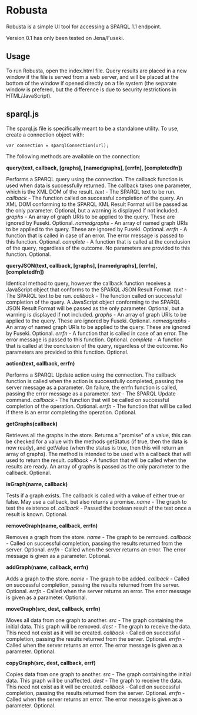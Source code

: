 # Robusta

Robusta is a simple UI tool for accessing a SPARQL 1.1 endpoint.

Version 0.1 has only been tested on Jena/Fuseki.

## Usage

To run Robusta, open the index.html file. Query results are placed in a new window if the file is served from a web server, and will be placed at the bottom of the window if opened directly on a file system (the separate window is prefered, but the difference is due to security restrictions in HTML/JavaScript).

## sparql.js

The sparql.js file is specifically meant to be a standalone utility. To use, create a connection object with:

    var connection = sparqlConnection(url);

The following methods are available on the connection:

**query(text, callback, [graphs], [namedgraphs], [errfn], [completedfn])**

  Performs a SPARQL query using the connection. The callback function is used when data is successfully returned. The callback takes one parameter, which is the XML DOM of the result.
  *text* - The SPARQL text to be run.
  *callback* - The function called on successful completion of the query. An XML DOM conforming to the SPARQL XML Result Format will be passed as the only parameter. Optional, but a warning is displayed if not included.
  *graphs* - An array of graph URIs to be applied to the query. These are ignored by Fuseki. Optional.
  *namedgraphs* - An array of named graph URIs to be applied to the query. These are ignored by Fuseki. Optional.
  *errfn* - A function that is called in case of an error. The error message is passed to this function. Optional.
  *complete* - A function that is called at the conclusion of the query, regardless of the outcome. No parameters are provided to this function. Optional.


**queryJSON(text, callback, [graphs], [namedgraphs], [errfn], [completedfn])**

  Identical method to query, however the callback function receives a JavaScript object that conforms to the SPARQL JSON Result Format.
  *text* - The SPARQL text to be run.
  *callback* - The function called on successful completion of the query. A JavaScript object conforming to the SPARQL JSON Result Format will be passed as the only parameter. Optional, but a warning is displayed if not included.
  *graphs* - An array of graph URIs to be applied to the query. These are ignored by Fuseki. Optional.
  *namedgraphs* - An array of named graph URIs to be applied to the query. These are ignored by Fuseki. Optional.
  *errfn* - A function that is called in case of an error. The error message is passed to this function. Optional.
  *complete* - A function that is called at the conclusion of the query, regardless of the outcome. No parameters are provided to this function. Optional.


**action(text, callback, errfn)**

  Performs a SPARQL Update action using the connection. The callback function is called when the action is successfully completed, passing the server message as a parameter. On failure, the errfn function is called, passing the error message as a parameter.
  *text* - The SPARQL Update command.
  *callback* - The function that will be called on successful completion of the operation. Optional.
  *errfn* - The function that will be called if there is an error completing the operation. Optional.


**getGraphs(callback)**

  Retrieves all the graphs in the store. Returns a "promise" of a value, this can be checked for a value with the methods getStatus (if true, then the data is now ready), and getValue (when the status is true, then this will return an array of graphs). The method is intended to be used with a callback that will used to return the result.
  *callback* - A function that will be called when the results are ready. An array of graphs is passed as the only parameter to the callback. Optional.


**isGraph(name, callback)**

  Tests if a graph exists. The callback is called with a value of either true or false. May use a callback, but also returns a promise.
  *name* - The graph to test the existence of.
  *callback* - Passed the boolean result of the test once a result is known. Optional.


**removeGraph(name, callback, errfn)**

  Removes a graph from the store.
  *name* - The graph to be removed.
  *callback* - Called on successful completion, passing the results returned from the server. Optional.
  *errfn* - Called when the server returns an error. The error message is given as a parameter. Optional.


**addGraph(name, callback, errfn)**

  Adds a graph to the store.
  *name* - The graph to be added.
  *callback* - Called on successful completion, passing the results returned from the server. Optional.
  *errfn* - Called when the server returns an error. The error message is given as a parameter. Optional.


**moveGraph(src, dest, callback, errfn)**

  Moves all data from one graph to another.
  *src* - The graph containing the initial data. This graph will be removed.
  *dest* - The graph to receive the data. This need not exist as it will be created.
  *callback* - Called on successful completion, passing the results returned from the server. Optional.
  *errfn* - Called when the server returns an error. The error message is given as a parameter. Optional.


**copyGraph(src, dest, callback, errf)**

  Copies data from one graph to another.
  *src* - The graph containing the initial data. This graph will be unaffected.
  *dest* - The graph to receive the data. This need not exist as it will be created.
  *callback* - Called on successful completion, passing the results returned from the server. Optional.
  *errfn* - Called when the server returns an error. The error message is given as a parameter. Optional.

